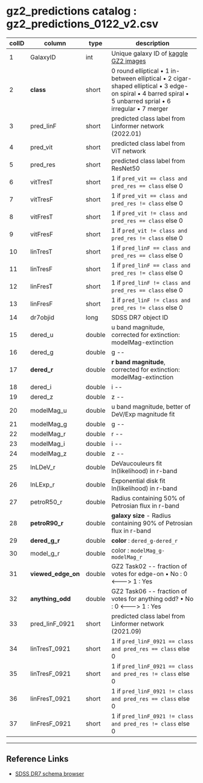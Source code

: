# gz2_predictions catalog : gz2_predictions_0122_v2.csv

| colID |  column  |  type  | description |
|---| -------- | ------ | ----------- |
| 1 | GalaxyID |   int  | Unique galaxy ID of [kaggle GZ2 images](https://www.kaggle.com/jaimetrickz/galaxy-zoo-2-images)| 
| 2 | **class**|  short | 0 round elliptical • 1 in-between elliptical • 2 cigar-shaped elliptical • 3 edge-on spiral • 4 barred spiral • 5 unbarred sprial • 6 irregular • 7 merger |
| 3 | pred_linF|  short | predicted class label from Linformer network (2022.01) |
| 4 | pred_vit |  short | predicted class label from ViT network |
| 5 | pred_res |  short | predicted class label from ResNet50 |
| 6 | vitTresT |  short | 1 if ``pred_vit == class and pred_res == class`` else 0 |
| 7 | vitTresF |  short | 1 if ``pred_vit == class and pred_res != class`` else 0 |
| 8 | vitFresT |  short | 1 if ``pred_vit != class and pred_res == class`` else 0 |
| 9 | vitFresF |  short | 1 if ``pred_vit != class and pred_res != class`` else 0 |
| 10| linTresT |  short | 1 if ``pred_linF == class and pred_res == class`` else 0 |
| 11| linTresF |  short | 1 if ``pred_linF == class and pred_res != class`` else 0 |
| 12| linFresT |  short | 1 if ``pred_linF != class and pred_res == class`` else 0 |
| 13| linFresF |  short | 1 if ``pred_linF != class and pred_res != class`` else 0 |
| 14| dr7objid |  long  | SDSS DR7 object ID |
| 15| dered_u  | double | u band magnitude, corrected for extinction: modelMag-extinction |
| 16| dered_g  | double | g    --  |
| 17| **dered_r** | double | **r band magnitude**, corrected for extinction: modelMag-extinction |
| 18| dered_i  | double | i   -- |
| 19| dered_z  | double | z   -- |
| 20| modelMag_u | double | u band magnitude, better of DeV/Exp magnitude fit |
| 21| modelMag_g | double | g -- |
| 22| modelMag_r | double | r -- |
| 23| modelMag_i | double | i -- |
| 24| modelMag_z | double | z -- |
| 25| lnLDeV_r   | double | DeVaucouleurs fit ln(likelihood) in r-band |
| 26| lnLExp_r   | double | Exponential disk fit ln(likelihood) in r-band |
| 27| petroR50_r | double | Radius containing 50% of Petrosian flux in r-band |
| 28| **petroR90_r** | double | **galaxy size** - Radius containing 90% of Petrosian flux in r-band |
| 29| **dered_g_r** | double | **color** : ``dered_g-dered_r`` |
| 30| model_g_r | double | color : ``modelMag_g-modelMag_r`` | 
| 31| **viewed_edge_on** | double |  GZ2 Task02 -- fraction of votes for edge-on • No : 0 <---> 1 : Yes |
| 32| **anything_odd**   | double |  GZ2 Task06 -- fraction of votes for anything odd? • No : 0 <---> 1 : Yes |
| 33| pred_linF_0921|  short | predicted class label from Linformer network (2021.09) |
| 34| linTresT_0921 |  short | 1 if ``pred_linF_0921 == class and pred_res == class`` else 0 |
| 35| linTresF_0921 |  short | 1 if ``pred_linF_0921 == class and pred_res != class`` else 0 |
| 36| linFresT_0921 |  short | 1 if ``pred_linF_0921 != class and pred_res == class`` else 0 |
| 37| linFresF_0921 |  short | 1 if ``pred_linF_0921 != class and pred_res != class`` else 0 |
------

## Reference Links

- [SDSS DR7 schema browser](http://cas.sdss.org/dr7/en/help/browser/browser.asp?n=ProperMotions&t=U)
